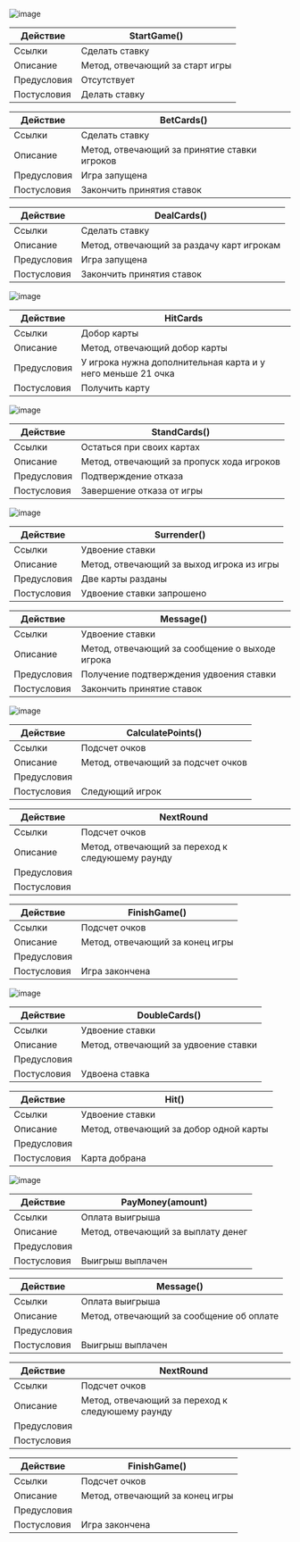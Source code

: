 ![image](https://github.com/bashkov-01/rtippo/assets/52044554/9ae563f8-6da7-46b3-8db3-b0d6129ae3a0)




| Действие       | StartGame()          | 
|----------------|----------------------|
| Ссылки         | Сделать ставку       | 
| Описание       | Метод, отвечающий за старт игры |
| Предусловия    | Отсутствует          |
| Постусловия    | Делать ставку        |


| Действие       | BetCards()           | 
|----------------|----------------------|
| Ссылки         | Сделать ставку       |
| Описание       | Метод, отвечающий за принятие ставки игроков |
| Предусловия    | Игра запущена        |
| Постусловия    | Закончить принятия ставок |


| Действие       | DealCards()              | 
|----------------|----------------------|
| Ссылки         | Сделать ставку       | 
| Описание       | Метод, отвечающий за раздачу карт игрокам |
| Предусловия    | Игра запущена        |
| Постусловия    | Закончить принятия ставок |



![image](https://github.com/bashkov-01/rtippo/assets/52044554/d78c702b-3150-4f60-b99f-9eb876690b55)



| Действие             | HitCards                 |
|----------------------|-----------------------------|
| Ссылки               | Добор карты                 |
| Описание             | Метод, отвечающий добор карты |
| Предусловия          | У игрока нужна дополнительная карта и у него меньше 21 очка |
| Постусловия          | Получить карту              |


![image](https://github.com/bashkov-01/rtippo/assets/52044554/66d90cfe-b17a-4a04-a2ac-970f372bd319)




| Действие             | StandCards()                 |
|----------------------|-----------------------------------|
| Ссылки               | Остаться при своих картах                    |
| Описание             | Метод, отвечающий за пропуск хода игроков |
| Предусловия          | Подтверждение отказа              |
| Постусловия          | Завершение отказа от игры         |


![image](https://github.com/bashkov-01/rtippo/assets/52044554/b8be4aa1-59a0-43dd-a844-34693d85d6bd)


| Действие             | Surrender()                   |
|----------------------|-------------------------------|
| Ссылки               | Удвоение ставки               |
| Описание             | Метод, отвечающий за выход игрока из игры |
| Предусловия          | Две карты разданы             |
| Постусловия          | Удвоение ставки запрошено     |



| Действие             | Message()                                  |
|----------------------|--------------------------------------------|
| Ссылки               | Удвоение ставки                            |
| Описание             | Метод, отвечающий за сообщение о выходе игрока           |
| Предусловия          | Получение подтверждения удвоения ставки    |
| Постусловия          | Закончить принятие ставок                  |





![image](https://github.com/bashkov-01/rtippo/assets/52044554/c8386add-b3fe-4b05-8bbe-44f6c5c5f882)






| Действие             | CalculatePoints()         |
|----------------------|--------------------|
| Ссылки               | Подсчет очков       |
| Описание             | Метод, отвечающий за подсчет очков |
| Предусловия          |                      |
| Постусловия          | Следующий игрок      |


| Действие             | NextRound         |
|----------------------|--------------------|
| Ссылки               | Подсчет очков       |
| Описание             | Метод, отвечающий за переход к следуюшему раунду |
| Предусловия          |                      |
| Постусловия          |       |


| Действие             | FinishGame()         |
|----------------------|--------------------|
| Ссылки               | Подсчет очков       |
| Описание             | Метод, отвечающий за конец игры |
| Предусловия          |                      |
| Постусловия          |   Игра закончена    |



![image](https://github.com/bashkov-01/rtippo/assets/52044554/c0b0e730-e679-410a-889f-0d85c4009197)





| Действие             |    DoubleCards() |
|----------------------|----------------------|
| Ссылки               | Удвоение ставки        |
| Описание             | Метод, отвечающий за удвоение ставки |
| Предусловия          |                      |
| Постусловия          | Удвоена ставка |



| Действие             |    Hit() |
|----------------------|----------------------|
| Ссылки               | Удвоение ставки        |
| Описание             | Метод, отвечающий за добор одной карты |
| Предусловия          |                      |
| Постусловия          | Карта добрана |



![image](https://github.com/bashkov-01/rtippo/assets/52044554/b4525878-6a1c-4c81-be38-fc9a5b72ad1d)






| Действие             | PayMoney(amount)    |
|----------------------|---------------------|
| Ссылки               | Оплата выигрыша     |
| Описание             | Метод, отвечающий за выплату денег |
| Предусловия          |                     |
| Постусловия          | Выигрыш выплачен    |



| Действие             | Message()    |
|----------------------|---------------------|
| Ссылки               | Оплата выигрыша     |
| Описание             | Метод, отвечающий за сообщение об оплате |
| Предусловия          |                     |
| Постусловия          | Выигрыш выплачен    |


| Действие             | NextRound         |
|----------------------|--------------------|
| Ссылки               | Подсчет очков       |
| Описание             | Метод, отвечающий за переход к следуюшему раунду |
| Предусловия          |                      |
| Постусловия          |       |


| Действие             | FinishGame()         |
|----------------------|--------------------|
| Ссылки               | Подсчет очков       |
| Описание             | Метод, отвечающий за конец игры |
| Предусловия          |                      |
| Постусловия          |   Игра закончена    |
